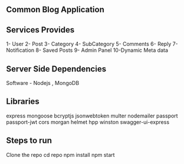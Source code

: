 <!-- @format -->

## Common Blog Application

## Services Provides

1- User
2- Post
3- Category
4- SubCategory
5- Comments
6- Reply
7- Notification
8- Saved Posts
9- Admin Panel
10-Dynamic Meta data

## Server Side Dependencies

Software - Nodejs , MongoDB

## Libraries

express
mongoose
bcryptjs
jsonwebtoken
multer
nodemailer
passport
passport-jwt
cors
morgan
helmet
hpp
winston
swagger-ui-express

## Steps to run

Clone the repo
cd repo
npm install
npm start

